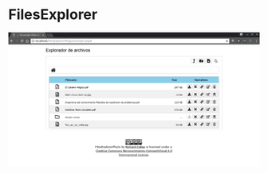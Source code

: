# FilesExplorer

![Image description](https://github.com/RichardCollao/FilesExplorer/blob/master/docs/Captura%20de%20pantalla.png)
